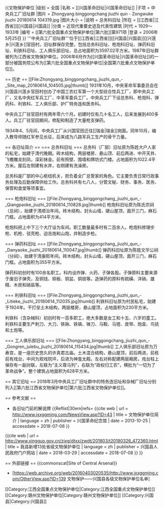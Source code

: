 {{文物保护单位
|级别 = 全国
|名称 = [[兴国革命旧址|兴国革命旧址]]
|子项 = 中央兵工厂旧址群
|图片 = Zhongyang binggongchang jiuzhi qun - Zongwuke jiuzhi 20180614 104319.jpg
|图片大小 = 
|说明 = 总务科旧址
|所在 = [[江西省|江西省]][[兴国县|兴国县]]
|分类 = 近现代重要史迹及代表性建筑
|时代 = 1929～1933年
|编号 = [[第六批全国重点文物保护单位|第六批]]第971项
|登录 = 2006年5月25日
}}
'''中央兵工厂旧址群'''位于[[江西省|江西省]][[兴国县|兴国县]][[兴莲乡|兴莲乡]]官田村。旧址群保存完整，包括总务科旧址、枪炮科旧址、弹药科旧址、利铁科旧址、工人俱乐部旧址，总占地面积为3597.02平方米<ref name="xggmjng"/>。1987年旧址群被列为江西省文物保护单位。2006年6月作为[[兴国革命旧址|兴国革命旧址]]的一部分被国务院公布为[[第六批全国重点文物保护单位|全国第六批重点文物保护单位]]。

== 历史 ==
[[File:Zhongyang_binggongchang_jiuzhi_qun_-_Site_map_20180614_104505.jpg|thumb]]
1931年10月，中央革命军事委员会在兴国县兴莲乡官田村创办了中国工农红军第一个大型综合性兵工厂，即中央兵工厂，又名中央红军兵工厂、中革军委兵工厂。中央兵工厂下设总务科、枪炮科、弹药科、利铁科、工人俱乐部、护厂特务连和医务科。<ref name="xggmjng"/>

中央兵工厂驻官田村有两年零六个月。初建时仅有几十名工人，后来发展到400多人。兵工厂驻官田期间，修配和制造了大量枪支弹药。

1934年4、5月间，中央兵工厂从兴国官田迁往[[瑞金|瑞金]]岗面。同年10月，编入教导师随红军参见长征，后来成为八路军兵工生产的骨干力量。

== 各旧址简介 ==
=== 总务科旧址 ===
总务科（厂部）旧址原为陈姓大户人家的私宅，始建于清代晚期。砖木结构，两层楼房、悬山顶、前后两进、中开天井、飞檐雕龙刻凤，深彩抹金。前有照壁、围墙和牌坊式门楼。占地面积为1022.4平方米<ref name="xggmjng"/>。屋后左侧建有水井，右侧建有洗澡房。

总务科是厂部的中心枢纽机关，担负着全厂总管家的角色。它主要负责日常行政事务处理及后勤保障供给工作。总务科共有七八人，分管文秘、财务、事务、医务、保管和食堂等项事宜。

=== 枪炮科旧址 ===
[[File:Zhongyang_binggongchang_jiuzhi_qun_-_Qiangpaoke_jiuzhi_20180614_110828.jpg|thumb]]
枪炮科旧址原为陈氏宗祠（总祠），始建于清顺治年间。砖木结构，封头山墙，硬山屋顶，面开三门，麻石门框。占地面积为414平方米<ref name="xggmjng"/>。

枪炮科把上中下三个大厅设为车间。职工数量最多时有二百余人。枪炮科修理步枪、机枪、驳壳枪、迫击炮和山炮，并制造步枪。

=== 弹药科旧址 ===
[[File:Zhongyang_binggongchang_jiuzhi_qun_-_Danyaoke_jiuzhi_20180614_110047.jpg|thumb]]
弹药科旧址原为陈姓文华公祠（分祠），始建于清康熙年间。砖木结构，封头山墙，硬山屋顶，面开三门，麻石门框。占地面积为355平方米<ref name="xggmjng"/>。

弹药科初创时有100余名职工。科内设炸弹、火药、子弹各股。子弹原料主要来源于废旧子弹壳，及铜钱、铜板、铜盆、铜锁等。造弹药的原料有硫磺、洋硝、雄精、木炭和硝盐等。

=== 利铁科旧址 ===
[[File:Zhongyang_binggongchang_jiuzhi_qun_-_Litieke_jiuzhi_20180614_112035.jpg|thumb]]
利铁科旧址原为村民私宅，始建于1924年。干打垒土木结构，两层楼房，悬山屋顶，占地面积为230平方米<ref name="xggmjng"/>。

利铁科（含杂械科）初创时有一百多职工，绝大多数是女工和十五、六岁的童工。利铁科主要生产刺刀、大刀、铁锹、铁镐、锉刀、马鞍、马镫、皮带、炮盒、鸟铳和土炮等。

=== 工人俱乐部旧址 ===
[[File:Zhongyang_binggongchang_jiuzhi_qun_-_Gongren_julebu_jiuzhi_20180614_115434.jpg|thumb]]
工人俱乐部旧址原为万寿宫，是一座历史悠久的许真君古庙。土木混合结构，悬山屋顶，前后两进，前栋前有戏台，中间为观戏院坪，后进为神龛太殿。左右对称配建两层厢房。戏台柱上保存有一副对联，左联为“主义尊马列”，右联为“政权归工农”，横批为“一切为了革命战争”。整个建筑占地面积为628平方米<ref name="xggmjng"/>。

== 其它旧址 ==
2018年3月中央兵工厂旧址群中的特务连旧址和杂械厂旧址分别列入[[第六批江西省文物保护单位|第六批江西省文物保护单位]]。<ref name="新省保"/>

== 参考文献 ==
* 各旧址门前的解说牌
{{Reflist|30em|refs=
<ref name="xggmjng">{{cite web | url = http://www.jxxggmjng.com/NewsView.asp?ID=43 | title = 文物保护单位简介 | language = zh | publisher = 兴国革命纪念馆 | date = 2013-10-25 | accessdate = 2018-07-08 }}</ref>

<ref name="新省保">{{cite web | url = http://www.xingguo.gov.cn/zjxg/dtxx/zwdt/201803/t20180326_472360.html | title = 我县新增13处省级文物保护单位 | language = zh | publisher = 兴国县人民政府门户网站 | date = 2018-03-29 | accessdate = 2018-07-08 }}</ref>
}}

== 外部链接 ==
{{commonscat|Site of Central Arsenal}}
* [https://web.archive.org/web/20160403020535/http://www.jxxggmjng.com/OtherView.asp?ID=139 文物保护——兴国县各级文物保护单位名单]

[[Category:江西全国重点文物保护单位|Category:江西全国重点文物保护单位]]
[[Category:赣州文物保护单位|Category:赣州文物保护单位]]
[[Category:兴国县|Category:兴国县]]